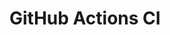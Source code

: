 # GitHub Actions CI
























































































































































































































































































































































































































































































































































































































































































































































































































































































































































































































































































































































































































































































































































































































































































































































































































